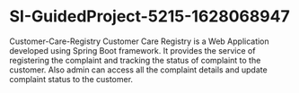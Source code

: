 # SI-GuidedProject-5215-1628068947
Customer-Care-Registry
Customer Care Registry is a Web Application developed using Spring Boot framework. 
It provides the service of registering the complaint and tracking the status of complaint to the customer. 
Also admin can access all the complaint details and update complaint status to the customer.
